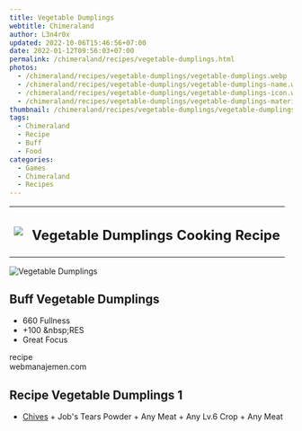 ```yaml
---
title: Vegetable Dumplings
webtitle: Chimeraland
author: L3n4r0x
updated: 2022-10-06T15:46:56+07:00
date: 2022-01-12T09:56:03+07:00
permalink: /chimeraland/recipes/vegetable-dumplings.html
photos:
  - /chimeraland/recipes/vegetable-dumplings/vegetable-dumplings.webp
  - /chimeraland/recipes/vegetable-dumplings/vegetable-dumplings-name.webp
  - /chimeraland/recipes/vegetable-dumplings/vegetable-dumplings-icon.webp
  - /chimeraland/recipes/vegetable-dumplings/vegetable-dumplings-material.webp
thumbnail: /chimeraland/recipes/vegetable-dumplings/vegetable-dumplings.webp
tags:
  - Chimeraland
  - Recipe
  - Buff
  - Food
categories:
  - Games
  - Chimeraland
  - Recipes
---
```


<section id="bootstrap-wrapper"><link rel="stylesheet" href="https://cdn.statically.io/gh/dimaslanjaka/Web-Manajemen/40ac3225/css/bootstrap-4.5-wrapper.css"/><div class="row mb-2"><div class="col-md-12 mb-2"><table class="table" id="post-info"><tbody><tr><td><img class="d-inline-block me-2" src="/chimeraland/recipes/vegetable-dumplings/vegetable-dumplings-icon.webp" width="auto" height="auto"/></td><td><h1 class="fs-5">Vegetable Dumplings Cooking Recipe</h1></td></tr></tbody></table></div></div><div class="card mb-2"><div class="row g-0"><div class="col-sm-4 position-relative mb-2"><img src="/chimeraland/recipes/vegetable-dumplings/vegetable-dumplings-material.webp" class="card-img fit-cover w-100 h-100" alt="Vegetable Dumplings" data-fancybox="true"/></div><div class="col-sm-8 mb-2"><div class="card-body"><h2 class="card-title fs-5">Buff Vegetable Dumplings</h2><div class="card-text"><ul><li>660 Fullness</li><li>+100 &amp;nbsp;RES</li><li>Great Focus</li></ul></div><span class="badge rounded-pill bg-dark">recipe</span></div><div class="card-footer text-end text-muted">webmanajemen.com</div></div></div></div><div class="row mb-2"><div class="col-12 col-lg-6 recipe-item mb-2"><div class="card"><div class="card-body"><h2 class="card-title fs-5">Recipe Vegetable Dumplings 1</h2><div class="card-text"><ul><li><a class="text-decoration-none" href="/chimeraland/materials/chives.html">Chives</a><span> + </span>Job&#x27;s Tears Powder<span> + </span>Any Meat<span> + </span>Any Lv.6 Crop<span> + </span>Any Meat</li></ul></div></div></div></div></div></section>